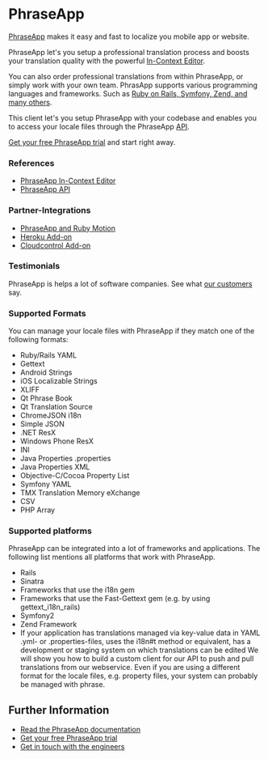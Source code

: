 # PhraseApp #

[PhraseApp](http://phraseapp.com) makes it easy and fast to localize you mobile app or website.

PhraseApp let's you setup a professional translation process and boosts your translation quality with the powerful [In-Context Editor](http://demo.phraseapp.com).

You can also order professional translations from within PhraseApp, or simply work with your own team. PhrasApp supports various programming languages and frameworks. Such as [Ruby on Rails, Symfony, Zend, and many others](https://phraseapp.com/docs/general/supported-platforms).

This client let's you setup PhraseApp with your codebase and enables you to access your locale files through the PhraseApp [API](https://phraseapp.com/docs/api/overview).

[Get your free PhraseApp trial](https://phraseapp.com/signup) and start right away.


### References ###
* [PhraseApp In-Context Editor](http://demo.phraseapp.com)
* [PhraseApp API](https://phraseapp.com/docs/api/overview)

### Partner-Integrations ###
* [PhraseApp and Ruby Motion](https://github.com/phrase/motion-phrase)
* [Heroku Add-on](https://addons.heroku.com/phrase)
* [Cloudcontrol Add-on](https://phraseapp.com/docs/cloudcontrol/introduction)

### Testimonials ###
PhraseApp is helps a lot of software companies. See what [our customers](http://phraseapp.com/testimonials) say. 

### Supported Formats ###
You can manage your locale files with PhraseApp if they match one of the following formats:

* Ruby/Rails YAML
* Gettext
* Android Strings
* iOS Localizable Strings
* XLIFF
* Qt Phrase Book
* Qt Translation Source
* ChromeJSON i18n
* Simple JSON
* .NET ResX
* Windows Phone ResX
* INI
* Java Properties .properties
* Java Properties XML
* Objective-C/Cocoa Property List
* Symfony YAML
* TMX Translation Memory eXchange
* CSV
* PHP Array


### Supported platforms ###

PhraseApp can be integrated into a lot of frameworks and applications. The following list mentions all platforms that work with PhraseApp.

* Rails
* Sinatra
* Frameworks that use the i18n gem
* Frameworks that use the Fast-Gettext gem (e.g. by using gettext_i18n_rails)
* Symfony2
* Zend Framework
* If your application has translations managed via key-value data in YAML .yml- or .properties-files,
uses the i18n#t method or equivalent, has a development or staging system on which translations can be edited
We will show you how to build a custom client for our API to push and pull translations from our webservice. Even if you are using a different format for the locale files, e.g. property files, your system can probably be managed with phrase.

## Further Information ##
* [Read the PhraseApp documentation](https://phraseapp.com/docs)
* [Get your free PhraseApp trial](https://phraseapp.com/signup)
* [Get in touch with the engineers](https://phraseapp.com/contact)